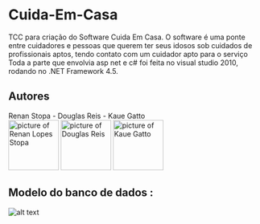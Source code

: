 # Cuida-Em-Casa
TCC para criação do Software Cuida Em Casa.
O software é uma ponte entre cuidadores e pessoas que querem ter seus idosos sob cuidados de profissionais aptos, tendo contato com um cuidador apto para o serviço
Toda a parte que envolvia asp net e c# foi feita no visual studio 2010, rodando no .NET Framework 4.5.

## Autores
<div>
Renan Stopa - Douglas Reis - Kaue Gatto<br/>
<img src="https://avatars.githubusercontent.com/u/72417571?v=4" alt="picture of Renan Lopes Stopa" width="100"/>
<img src="https://avatars.githubusercontent.com/u/59988180?v=4" alt="picture of Douglas Reis" width="100"/>
<img src="https://avatars.githubusercontent.com/u/13698473?v=4" alt="picture of Kaue Gatto" width="100"/>
</div>

## Modelo do  banco de dados : 
![alt text](https://i.imgur.com/PVm3d0d.png)
